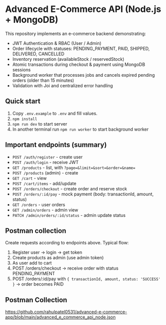 # Advanced E-Commerce API (Node.js + MongoDB)


This repository implements an e-commerce backend demonstrating:
- JWT Authentication & RBAC (User / Admin)
- Order lifecycle with statuses: PENDING_PAYMENT, PAID, SHIPPED, DELIVERED, CANCELLED
- Inventory reservation (availableStock / reservedStock)
- Atomic transactions during checkout & payment using MongoDB sessions
- Background worker that processes jobs and cancels expired pending orders (older than 15 minutes)
- Validation with Joi and centralized error handling


## Quick start
1. Copy `.env.example` to `.env` and fill values.
2. `npm install`
3. `npm run dev` to start server
4. In another terminal run `npm run worker` to start background worker


## Important endpoints (summary)
- `POST /auth/register` - create user
- `POST /auth/login` - receive JWT
- `GET /products` - list, with `?page=&limit=&sort=&order=&name=`
- `POST /products` (admin) - create
- `GET /cart` - view
- `POST /cart/items` - add/update
- `POST /orders/checkout` - create order and reserve stock
- `POST /orders/:id/pay` - mock payment (body: transactionId, amount, status)
- `GET /orders` - user orders
- `GET /admin/orders` - admin view
- `PATCH /admin/orders/:id/status` - admin update status


## Postman collection
Create requests according to endpoints above. Typical flow:
1. Register user -> login -> get token
2. Create products as admin (use admin token)
3. As user add to cart
4. POST /orders/checkout -> receive order with status PENDING_PAYMENT
5. POST /orders/:id/pay with `{ transactionId, amount, status: 'SUCCESS' }` -> order becomes PAID


## Postman Collection
https://github.com/rahulpatel0531/advanced-e-commerce-app/blob/main/advanced_e_commerce_api_node.json